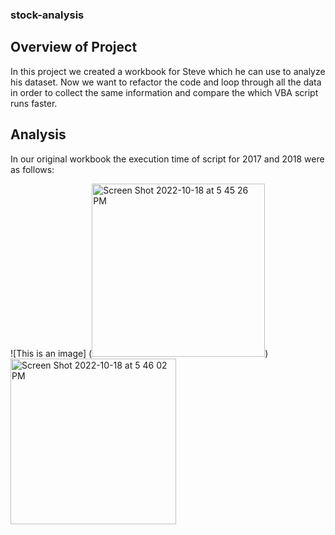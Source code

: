 ### stock-analysis

 ## Overview of Project
 In this project we created a workbook for Steve which he can use to analyze his dataset. Now we want to refactor the code and loop through all the data in order to collect the same information and compare the which VBA script runs faster.
 
 ## Analysis
 In our original workbook the execution time of script for 2017 and 2018 were as follows: 
 
![This is an image] (<img width="277" alt="Screen Shot 2022-10-18 at 5 45 26 PM" src="https://user-images.githubusercontent.com/44278585/196552954-0f09ac2e-f9d6-40ec-88d0-579c134c4c30.png">)
<img width="265" alt="Screen Shot 2022-10-18 at 5 46 02 PM" src="https://user-images.githubusercontent.com/44278585/196552979-a2daed15-2cee-4818-8cbc-1fe439520021.png">
